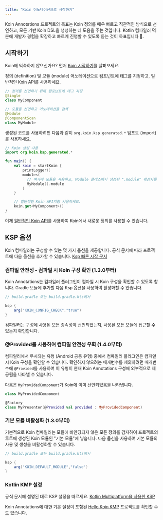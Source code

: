 ```yaml
---
title: "Koin 어노테이션으로 시작하기"
---
```

Koin Annotations 프로젝트의 목표는 Koin 정의를 매우 빠르고 직관적인 방식으로 선언하고, 모든 기반 Koin DSL을 생성하는 데 도움을 주는 것입니다. Kotlin 컴파일러 덕분에 개발자 경험을 확장하고 빠르게 진행할 수 있도록 돕는 것이 목표입니다 🚀.

## 시작하기

Koin에 익숙하지 않으신가요? 먼저 [Koin 시작하기](https://insert-koin.io/docs/quickstart/kotlin)를 살펴보세요.

정의 (definition) 및 모듈 (module) 어노테이션으로 컴포넌트에 태그를 지정하고, 일반적인 Koin API를 사용하세요.

```kotlin
// 정의를 선언하기 위해 컴포넌트에 태그 지정
@Single
class MyComponent
```

```kotlin
// 모듈을 선언하고 어노테이션을 검색
@Module
@ComponentScan
class MyModule
```

생성된 코드를 사용하려면 다음과 같이 `org.koin.ksp.generated.*` 임포트 (import)를 사용하세요.

```kotlin
// Koin 생성 사용
import org.koin.ksp.generated.*

fun main() {
    val koin = startKoin {
        printLogger()
        modules(
          // 여기에 모듈을 사용하고, Module 클래스에서 생성된 ".module" 확장자를 사용합니다.
          MyModule().module
        )
    }

    // 일반적인 Koin API처럼 사용하세요.
    koin.get<MyComponent>()
}
```

이제 [일반적인 Koin API](https://insert-koin.io/docs/reference/introduction)를 사용하여 Koin에서 새로운 정의를 사용할 수 있습니다.

## KSP 옵션

Koin 컴파일러는 구성할 수 있는 몇 가지 옵션을 제공합니다. 공식 문서에 따라 프로젝트에 다음 옵션을 추가할 수 있습니다. [Ksp 빠른 시작 문서](https://kotlinlang.org/docs/ksp-quickstart.html)

### 컴파일 안전성 - 컴파일 시 Koin 구성 확인 (1.3.0부터)

Koin Annotations는 컴파일러 플러그인이 컴파일 시 Koin 구성을 확인할 수 있도록 합니다. Gradle 모듈에 추가할 다음 Ksp 옵션을 사용하여 활성화할 수 있습니다.

```groovy
// build.gradle 또는 build.gradle.kts에서

ksp {
    arg("KOIN_CONFIG_CHECK","true")
}
```

컴파일러는 구성에 사용된 모든 종속성이 선언되었는지, 사용된 모든 모듈에 접근할 수 있는지 확인합니다.

### @Provided를 사용하여 컴파일 안전성 우회 (1.4.0부터)

컴파일러에서 무시되는 유형 (Android 공통 유형) 중에서 컴파일러 플러그인은 컴파일 시 Koin 구성을 확인할 수 있습니다. 확인하지 않으려는 매개변수를 제외하려면 매개변수에 `@Provided`를 사용하여 이 유형이 현재 Koin Annotations 구성에 외부적으로 제공됨을 나타낼 수 있습니다.

다음은 `MyProvidedComponent`가 Koin에 이미 선언되었음을 나타냅니다.

```kotlin
class MyProvidedComponent

@Factory
class MyPresenter(@Provided val provided : MyProvidedComponent)
```

### 기본 모듈 비활성화 (1.3.0부터)

기본적으로 Koin 컴파일러는 모듈에 바인딩되지 않은 모든 정의를 감지하여 프로젝트의 루트에 생성된 Koin 모듈인 "기본 모듈"에 넣습니다. 다음 옵션을 사용하여 기본 모듈의 사용 및 생성을 비활성화할 수 있습니다.

```groovy
// build.gradle 또는 build.gradle.kts에서

ksp {
    arg("KOIN_DEFAULT_MODULE","false")
}
```

### Kotlin KMP 설정

공식 문서에 설명된 대로 KSP 설정을 따르세요. [Kotlin Multiplatform을 사용한 KSP](https://kotlinlang.org/docs/ksp-multiplatform.html)

Koin Annotations에 대한 기본 설정이 포함된 [Hello Koin KMP](https://github.com/InsertKoinIO/hello-kmp/tree/annotations) 프로젝트를 확인할 수도 있습니다.